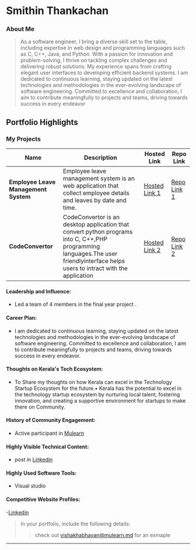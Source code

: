 # Smithin Thankachan 

### About Me

> As a software engineer, I bring a diverse skill set to the table, including expertise in web design and programming languages such as C, C++, Java, and Python. With a passion for innovation and problem-solving, I thrive on tackling complex challenges and delivering robust solutions. My experience spans from crafting elegant user interfaces to developing efficient backend systems. I am dedicated to continuous learning, staying updated on the latest technologies and methodologies in the ever-evolving landscape of software engineering. Committed to excellence and collaboration, I aim to contribute meaningfully to projects and teams, driving towards success in every endeavor

## Portfolio Highlights

### My Projects

| Name                | Description                                                               | Hosted Link                              | Repo Link                                                      |
|---------------------|---------------------------------------------------------------------------|------------------------------------------|----------------------------------------------------------------|
| **Employee Leave Management System**  | Employee leave management system is an web application that collect employee details and leaves by date and time.                                      | [Hosted Link 1](https://example.com)    | [Repo Link 1](https://github.com/username/project1)             |
| **CodeConvertor**  | CodeConvertor is an desktop application that convert python programs into C, C++,PHP programming languages.The user friendlyinterface helps users to intract with the application                                         | [Hosted Link 2](https://example.com)    | [Repo Link 2](https://github.com/username/project2)             |

#### Leadership and Influence:

- Led a team of 4 members in the final year project .



#### Career Plan:

-  I am dedicated to continuous learning, staying updated on the latest technologies and methodologies in the ever-evolving landscape of software engineering. Committed to excellence and collaboration, I aim to contribute meaningfully to projects and teams, driving towards success in every endeavor.

#### Thoughts on Kerala's Tech Ecosystem:

- To Share my thoughts on how Kerala can excel in the Technology Startup Ecosystem for the future.• Kerala has the potential to excel in the technology startup ecosystem by nurturing local talent, fostering innovation, and creating a supportive environment for startups to make there on Community.


#### History of Community Engagement:

-  Active participant in [Mulearn](smithinthankachan-1@mulearn)
#### Highly Visible Technical Content:

- post in [Linkedin](https://www.linkedin.com/in/smithin-thankachan-230168301)
#### Highly Used Software Tools:

- Visual studio 
#### Competitive Website Profiles:

-[Linkedin](https://www.linkedin.com/in/smithin-thankachan-230168301)


> In your portfolio, include the following details:
>> check out [vishakhabhayan@mulearn.md](./profiles/vishakhabhayan@mulearn.md) for an exmaple
---
